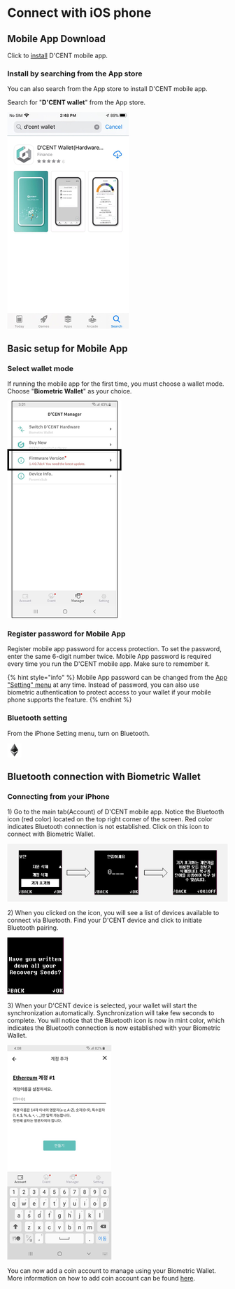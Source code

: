 # Connect with iOS phone

## Mobile App Download

Click to [install](https://apps.apple.com/kr/app/dcent-hardware-wallet/id1447206611) D'CENT mobile app.

### Install by searching from the App store

You can also search from the App store to install D'CENT mobile app.

Search for "**D'CENT wallet**" from the App store.

![](../.gitbook/assets/image%20%2830%29.png)

## Basic setup for Mobile App

### Select wallet mode

If running the mobile app for the first time, you must choose a wallet mode. Choose "**Biometric Wallet**" as your choice.

![](../.gitbook/assets/image%20%28195%29.png)

### Register password for Mobile App

Register mobile app password for access protection. To set the password, enter the same 6-digit number twice. Mobile App password is required every time you run the D'CENT mobile app. Make sure to remember it.

{% hint style="info" %}
Mobile App password can be changed from the [App "Setting" menu](../mobile-app/mobile-app-setting-menu.md) at any time. Instead of password, you can also use biometric authentication to protect access to your wallet if your mobile phone supports the feature.
{% endhint %}

### Bluetooth setting

From the iPhone Setting menu, turn on Bluetooth.

![](../.gitbook/assets/image%20%28161%29.png)

## Bluetooth connection with Biometric Wallet

### Connecting from your iPhone

1\) Go to the main tab\(Account\) of D'CENT mobile app. Notice the Bluetooth icon \(red color\) located on the top right corner of the screen. Red color indicates Bluetooth connection is not established. Click on this icon to connect with Biometric Wallet.

![](../.gitbook/assets/image%20%28126%29.png)

2\) When you clicked on the icon, you will see a list of devices available to connect via Bluetooth. Find your D'CENT device and click to initiate Bluetooth pairing.

![](../.gitbook/assets/image%20%2890%29.png)

3\) When your D'CENT device is selected, your wallet will start the synchronization automatically. Synchronization will take few seconds to complete. You will notice that the Bluetooth icon is now in mint color, which indicates the Bluetooth connection is now established with your Biometric Wallet.

![](../.gitbook/assets/image%20%28100%29.png)

You can now add a coin account to manage using your Biometric Wallet. More information on how to add coin account can be found [here](../mobile-app/create-account.md).

